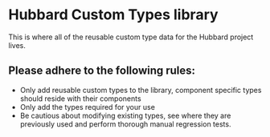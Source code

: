 # Hubbard Custom Types library

This is where all of the reusable custom type data for the Hubbard project lives. 

## Please adhere to the following rules:

- Only add reusable custom types to the library, component specific types should reside with their components
- Only add the types required for your use
- Be cautious about modifying existing types, see where they are previously used and perform thorough manual regression tests. 